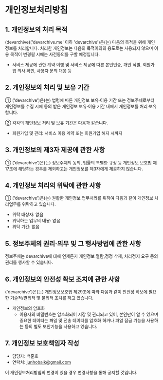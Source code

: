 # 개인정보처리방침

## 1. 개인정보의 처리 목적
(devarchive)('devarchive.me' 이하 'devarchive')은(는) 다음의 목적을 위해 개인정보를 처리합니다. 처리한 개인정보는 다음의 목적이외의 용도로는 사용되지 않으며 이용 목적이 변경될 시에는 사전동의를 구할 예정입니다.

- 서비스 제공에 관한 계약 이행 및 서비스 제공에 따른 본인인증, 개인 식별, 회원가입 의사 확인, 사용자 문의 대응 등

## 2. 개인정보의 처리 및 보유 기간

① ('devarchive')은(는) 법령에 따른 개인정보 보유·이용 기간 또는 정보주체로부터 개인정보를 수집 시에 동의 받은 개인정보 보유·이용 기간 내에서 개인정보를 처리·보유합니다.

② 각각의 개인정보 처리 및 보유 기간은 다음과 같습니다.
- 회원가입 및 관리: 서비스 이용 계약 또는 회원가입 해지 시까지

## 3. 개인정보의 제3자 제공에 관한 사항

① ('devarchive')은(는) 정보주체의 동의, 법률의 특별한 규정 등 개인정보 보호법 제17조에 해당하는 경우를 제외하고는 개인정보를 제3자에게 제공하지 않습니다.

## 4. 개인정보 처리의 위탁에 관한 사항

① ('devarchive')은(는) 원활한 개인정보 업무처리를 위하여 다음과 같이 개인정보 처리업무를 위탁하고 있습니다.

- 위탁 대상자: 없음
- 위탁하는 업무의 내용: 없음
- 위탁 기간: 없음

## 5. 정보주체의 권리·의무 및 그 행사방법에 관한 사항

정보주체는 devarchive에 대해 언제든지 개인정보 열람,정정 삭제, 처리정지 요구 등의 권리를 행사할 수 있습니다.

## 6. 개인정보의 안전성 확보 조치에 관한 사항

('devarchive')은(는) 개인정보보호법 제29조에 따라 다음과 같이 안전성 확보에 필요한 기술적/관리적 및 물리적 조치를 하고 있습니다.

- 개인정보의 암호화
    - 이용자의 비밀번호는 암호화되어 저장 및 관리되고 있어, 본인만이 알 수 있으며 중요한 데이터는 파일 및 전송 데이터를 암호화 하거나 파일 잠금 기능을 사용하는 등의 별도 보안기능을 사용하고 있습니다.

## 7. 개인정보 보호책임자 작성

- 담당자: 백준호
- 연락처: junhobaik@gmail.com

이 개인정보처리방침의 변경이 있을 경우 변경사항을 통해 공지할 것입니다.
